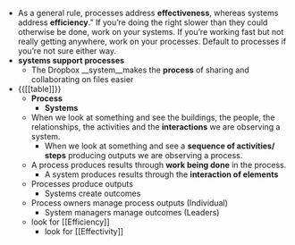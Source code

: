 - As a general rule, processes address __effectiveness__, whereas systems address __efficiency__.” If you’re doing the right slower than they could otherwise be done, work on your systems. If you’re working fast but not really getting anywhere, work on your processes. Default to processes if you’re not sure either way.
- **systems support processes**
    - The Dropbox __system__makes the __process__ of sharing and collaborating on files easier
- {{[[table]]}}
    - **Process**
        - **Systems**
    - When we look at something and see the buildings, the people, the relationships, the activities and the **interactions** we are observing a system.
        - When we look at something and see a **sequence of activities/ steps** producing outputs we are observing a process.
    - A process produces results through **work being done** in the process.
        - A system produces results through the **interaction of elements**
    - Processes produce outputs
        - Systems create outcomes
    - Process owners manage process outputs (Individual)
        - System managers manage outcomes (Leaders)
    - look for [[Efficiency]]
        - look for [[Effectivity]]
